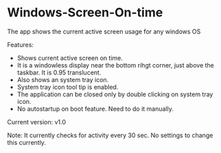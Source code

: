 # Windows-Screen-On-time
The app shows the current active screen usage for any windows OS

Features:
* Shows current active screen on time.
* It is a windowless display near the bottom rihgt corner, just above the taskbar. It is 0.95 translucent.
* Also shows an system tray icon.
* System tray icon tool tip is enabled.
* The application can be closed only by double clicking on system tray icon.
* No autostartup on boot feature. Need to do it manually.

Current version: v1.0

Note:
It currently checks for activity every 30 sec. No settings to change this currently.
